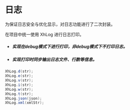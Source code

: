 # 日志

为保证日志安全与优化显示，对日志功能进行了二次封装。

在项目中统一使用 XhLog 进行日志打印。

* ##### 实现在debug模式下进行打印，非debug模式下不打印日志。
* ##### 实现打印时同步输出日志文件、行数等信息。

```java
XhLog.d(str);
XhLog.e(str);
XhLog.v(str);
XhLog.i(str);
XhLog.w(str);
XhLog.t(str);
XhLog.json(json);
XhLog.xml(xmlStr);
```



